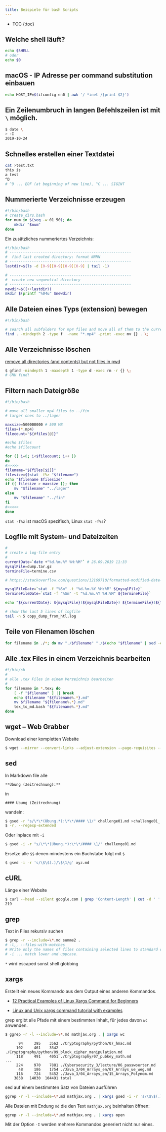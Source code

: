 ```yaml
---
title: Beispiele für bash Scripts
---
```


* TOC
{:toc}

## Welche shell läuft?

```bash
echo $SHELL
# oder
echo $0
```



## macOS - IP Adresse per command substitution einbauen

```bash
echo HOST_IP=$(ifconfig en0 | awk '/ *inet /{print $2}')
```



## Ein Zeilenumbruch in langen Befehlszeilen ist mit `\` möglich.

```bash
$ date \
> -I
2019-10-24
```



## Schnelles erstellen einer Textdatei

```bash
cat >test.txt
this is 
a test
^D
# ^D ... EOF (at beginning of new line), ^C ... SIGINT
```



## Nummerierte Verzeichnisse erzeugen

```bash
#!/bin/bash
# create_dirs.bash
for num in $(seq -w 01 50); do
    mkdir "$num"
done
```



Ein zusätzliches nummeriertes Verzeichnis:

```bash
#!/bin/bash
# -------------------------------------------------------
#  find last created directory: format NNNN
# -------------------------------------------------------
lastdir=$(ls -d [0-9][0-9][0-9][0-9] | tail -1)

# -------------------------------------------------------
#  create new sequential directory
# -------------------------------------------------------
newdir=$((++lastdir))
mkdir $(printf "%04u" $newdir)
```



## Alle Dateien eines Typs (extension) bewegen

```bash
#!/bin/bash

# search all subfolders for mp4 files and move all of them to the current folder
find . -mindepth 2 -type f  -name "*.mp4" -print -exec mv {} . \;
```



## Alle Verzeichnisse löschen

[remove all directories (and contents) but not files in pwd](https://superuser.com/a/713745)

```sh
$ gfind -mindepth 1 -maxdepth 1 -type d -exec rm -r {} \;
# GNU find!
```



## Filtern nach Dateigröße

```bash
#!/bin/bash

# move all smaller mp4 files to ../fin
# larger ones to ../lager

maxsize=500000000 # 500 MB
files=(*.mp4)
filecount="${#files[@]}"

#echo $files
#echo $filecount

for (( i=0; i<$filecount; i++ ))
do
#>>>>>
filename="${files[$i]}"
filesize=$(stat -f%z "$filename")
echo "$filename $filesize"
if (( filesize > maxsize )); then
    mv "$filename" "../lager"
else
    mv "$filename" "../fin"
fi
#<<<<<
done
```



`stat -f%z` ist macOS spezifisch, Linux `stat -f%s`?



## Logfile mit System- und Dateizeiten

```bash
#
# create a log-file entry
#
currentDate=`date +"%d.%m.%Y %H:%M"` # 26.09.2019 11:33
mysqlFile=dump.tar.gz
termineFile=termine.csv

# https://stackoverflow.com/questions/12169710/formatted-modified-date-time-of-file-on-mac-bash

mysqlFileDate=`stat -f "%Sm" -t "%d.%m.%Y %H:%M" ${mysqlFile}`
termineFileDate=`stat -f "%Sm" -t "%d.%m.%Y %H:%M" ${termineFile}`

echo "${currentDate}: ${mysqlFile}(${mysqlFileDate}) ${termineFile}(${termineFileDate})" >> copy_dump_from_htl.log

# show the last 5 lines of logfile
tail -n 5 copy_dump_from_htl.log
```



## Teile von Filenamen löschen

```bash
for filename in ./*; do mv "./$filename" "./$(echo "$filename" | sed -e 's/to delete//g')";  done
```



## Alle .tex Files in einem Verzeichnis bearbeiten

```bash
#!/bin/sh
#
# alle .tex Files in einem Verzeichnis bearbeiten
#
for filename in *.tex; do
    [ -f "$filename" ] || break
    echo $filename "${filename%.*}.md"
    mv $filename "${filename%.*}.md"
    tex_to_md.bash "${filename%.*}.md"
done

```



## wget – Web Grabber

Download einer kompletten Website

```bash
$ wget --mirror --convert-links --adjust-extension --page-requisites --no-parent https://matejkaf.github.io/Doc/5AHELS.html
```



## sed

In Markdown file alle

```
**Übung (Zeitrechnung):**
```

in

```
#### Übung (Zeitrechnung)
```

wandeln:

```sh
$ gsed -r "s/\*\*(Übung.*):\*\*/#### \1/" challenge01.md >challenge01_.md
$ -r, --regexp-extended
```

Oder inplace mit `-i`

```sh
$ gsed -i -r "s/\*\*(Übung.*):\*\*/#### \1/" challenge01.md
```

Ersetze alle `$$` denen mindestens ein Buchstabe folgt mit `$`

```sh
$ gsed -i -r 's/\$\$(.)/\$\1/g' xyz.md
```



## cURL

Länge einer Website

```sh
$ curl --head --silent google.com | grep 'Content-Length' | cut -d ' ' -f 2
219
```



## grep

Text in Files rekursiv suchen

```sh
$ grep -r --include=\*.md summe2 .
# -l,, --files-with-matches
# Write only the names of files containing selected lines to standard output.
# -i ... match lower and uppcase.
```

`*` wird escaped sonst shell globbing



## xargs

Erstellt ein neues Kommando aus dem Output eines anderen Kommandos.

- [12 Practical Examples of Linux Xargs Command for Beginners](https://www.tecmint.com/xargs-command-examples/)

- [Linux and Unix xargs command tutorial with examples](https://shapeshed.com/unix-xargs/)

grep ergibt alle Pfade mit einem bestimmten Inhalt, für jedes davon `wc` anwenden.

```sh
$ ggrep -r -l --include=\*.md mathjax.org . | xargs wc
```

```
      94     395    3562 ./Cryptography/python/07_hmac.md
     102     461    3342 ./Cryptography/python/09_block_cipher_manipulation.md
     118     491    4051 ./Cryptography/07_pubkey_math.md
...
     224     970    7881 ./Cybersecurity_3/lecture/06_passwoerter.md
      48     186    1754 ./Java_3/04_Arrays_en/07_Arrays_ue_weg.md
     116     724    5452 ./Java_3/04_Arrays_en/15_Arrays_Polynom.md
    3838   14030  104491 total
```

sed auf einem bestimmten Satz von Dateien ausführen

```sh
ggrep -r -l --include=\*.md mathjax.org . | xargs gsed -i -r 's/\$\$(.)/\$\1/g'
```

Alle Dateien mit Endung `md` die den Text `mathjax.org` beinhalten öffnen:

```sh
ggrep -r -l --include=\*.md mathjax.org . | xargs open
```

Mit der Option `-I` werden mehrere Kommandos generiert nicht nur eines.

